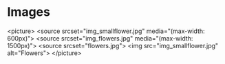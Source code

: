 # Images
&lt;picture>   &lt;source srcset="img_smallflower.jpg" media="(max-width: 600px)">   &lt;source srcset="img_flowers.jpg" media="(max-width: 1500px)">   &lt;source srcset="flowers.jpg">   &lt;img src="img_smallflower.jpg" alt="Flowers"> &lt;/picture>
